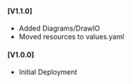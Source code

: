 #### [V1.1.0]
* Added Diagrams/DrawIO
* Moved resources to values.yaml

#### [V1.0.0]
- Initial Deployment